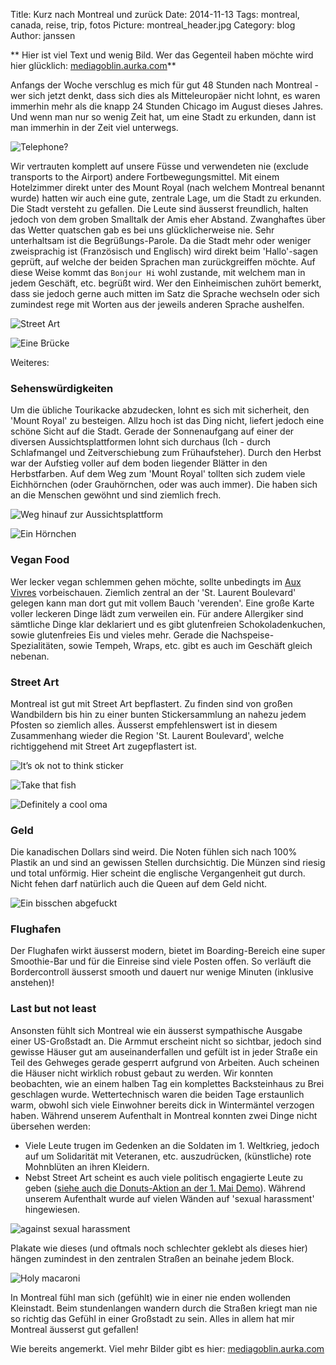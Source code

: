 Title: Kurz nach Montreal und zurück 
Date: 2014-11-13
Tags: montreal, canada, reise, trip, fotos 
Picture: montreal_header.jpg
Category: blog
Author: janssen

** Hier ist viel Text und wenig Bild. Wer das Gegenteil haben möchte wird hier glücklich: [mediagoblin.aurka.com](https://mediagoblin.aurka.com/u/janssen/collection/09-12-november-2014-in-montreal/ "mediagoblin.aurka.com")**

Anfangs der Woche verschlug es mich für gut 48 Stunden nach Montreal - wer sich jetzt denkt, dass sich dies als Mitteleuropäer nicht lohnt, es waren immerhin mehr als die knapp 24 Stunden Chicago im August dieses Jahres. Und wenn man nur so wenig Zeit hat, um eine Stadt zu erkunden, dann ist man immerhin in der Zeit viel unterwegs.

![Telephone?](https://mediagoblin.aurka.com/mgoblin_media/media_entries/609/ABC9531.medium.jpg)

Wir vertrauten komplett auf unsere Füsse und verwendeten nie (exclude transports to the Airport) andere Fortbewegungsmittel. Mit einem Hotelzimmer direkt unter des Mount Royal (nach welchem Montreal benannt wurde) hatten wir auch eine gute, zentrale Lage, um die Stadt zu erkunden. Die Stadt versteht zu gefallen. Die Leute sind äusserst freundlich, halten jedoch von dem groben Smalltalk der Amis eher Abstand. Zwanghaftes über das Wetter quatschen gab es bei uns glücklicherweise nie. Sehr unterhaltsam ist die Begrüßungs-Parole. Da die Stadt mehr oder weniger zweisprachig ist (Französisch und Englisch) wird direkt beim 'Hallo'-sagen geprüft, auf welche der beiden Sprachen man zurückgreiffen möchte. Auf diese Weise kommt das `Bonjour Hi` wohl zustande, mit welchem man in jedem Geschäft, etc. begrüßt wird. Wer den Einheimischen zuhört bemerkt, dass sie jedoch gerne auch mitten im Satz die Sprache wechseln oder sich zumindest rege mit Worten aus der jeweils anderen Sprache aushelfen.

![Street Art](https://mediagoblin.aurka.com/mgoblin_media/media_entries/589/ABC9385.medium.jpg)

![Eine Brücke](https://mediagoblin.aurka.com/mgoblin_media/media_entries/591/ABC9393.medium.jpg)


Weiteres:


### Sehenswürdigkeiten

Um die übliche Tourikacke abzudecken, lohnt es sich mit sicherheit, den 'Mount Royal' zu besteigen. Allzu hoch ist das Ding nicht, liefert jedoch eine schöne Sicht auf die Stadt. Gerade der Sonnenaufgang auf einer der diversen Aussichtsplattformen lohnt sich durchaus (Ich - durch Schlafmangel und Zeitverschiebung zum Frühaufsteher). Durch den Herbst war der Aufstieg voller auf dem boden liegender Blätter in den Herbstfarben. Auf dem Weg zum 'Mount Royal' tollten sich zudem viele Eichhörnchen (oder Grauhörnchen, oder was auch immer). Die haben sich an die Menschen gewöhnt und sind ziemlich frech.

![Weg hinauf zur Aussichtsplattform](https://mediagoblin.aurka.com/mgoblin_media/media_entries/579/ABC9327.medium.jpg)

![Ein Hörnchen](https://mediagoblin.aurka.com/mgoblin_media/media_entries/578/ABC9316.medium.jpg)

### Vegan Food

Wer lecker vegan schlemmen gehen möchte, sollte unbedingts im [Aux Vivres](https://auxvivres.com/en/) vorbeischauen. Ziemlich zentral an der 'St. Laurent Boulevard' gelegen kann man dort gut mit vollem Bauch 'verenden'. Eine große Karte voller leckeren Dinge lädt zum verweilen ein. Für andere Allergiker sind sämtliche Dinge klar deklariert und es gibt glutenfreien Schokoladenkuchen, sowie glutenfreies Eis und vieles mehr. Gerade die Nachspeise-Spezialitäten, sowie Tempeh, Wraps, etc. gibt es auch im Geschäft gleich nebenan.

### Street Art

Montreal ist gut mit Street Art bepflastert. Zu finden sind von großen Wandbildern bis hin zu einer bunten Stickersammlung an nahezu jedem Pfosten so ziemlich alles. Äusserst empfehlenswert ist in diesem Zusammenhang wieder die Region 'St. Laurent Boulevard', welche richtiggehend mit Street Art zugepflastert ist. 

![It’s ok not to think sticker](https://mediagoblin.aurka.com/mgoblin_media/media_entries/597/ABC9465.medium.jpg)

![Take that fish](https://mediagoblin.aurka.com/mgoblin_media/media_entries/603/ABC9488.medium.jpg)

![Definitely a cool oma](https://mediagoblin.aurka.com/mgoblin_media/media_entries/606/ABC9504.medium.jpg)

### Geld

Die kanadischen Dollars sind weird. Die Noten fühlen sich nach 100% Plastik an und sind an gewissen Stellen durchsichtig. Die Münzen sind riesig und total unförmig. Hier scheint die englische Vergangenheit gut durch. Nicht fehen darf natürlich auch die Queen auf dem Geld nicht. 

![Ein bisschen abgefuckt](https://mediagoblin.aurka.com/mgoblin_media/media_entries/605/ABC9498.medium.jpg)

### Flughafen

Der Flughafen wirkt äusserst modern, bietet im Boarding-Bereich eine super Smoothie-Bar und für die Einreise sind viele Posten offen. So verläuft die Bordercontroll äusserst smooth und dauert nur wenige Minuten (inklusive anstehen)!

### Last but not least

Ansonsten fühlt sich Montreal wie ein äusserst sympathische Ausgabe einer US-Großstadt an. Die Armmut erscheint nicht so sichtbar, jedoch sind gewisse Häuser gut am auseinanderfallen und gefült ist in jeder Straße ein Teil des Gehweges gerade gesperrt aufgrund von Arbeiten. Auch scheinen die Häuser nicht wirklich robust gebaut zu werden. Wir konnten beobachten, wie an einem halben Tag ein komplettes Backsteinhaus zu Brei geschlagen wurde. Wettertechnisch waren die beiden Tage erstaunlich warm, obwohl sich viele Einwohner bereits dick in Wintermäntel verzogen haben. Während unserem Aufenthalt in Montreal konnten zwei Dinge nicht übersehen werden:

- Viele Leute trugen im Gedenken an die Soldaten im 1. Weltkrieg, jedoch auf um Solidarität mit Veteranen, etc. auszudrücken, (künstliche) rote Mohnblüten an ihren Kleidern.
- Nebst Street Art scheint es auch viele politisch engagierte Leute zu geben ([siehe auch die Donuts-Aktion an der 1. Mai Demo](http://news.nationalpost.com/2012/05/02/montreal-may-day-anti-capitalism-march-sees-protesters-use-black-bloc-anarchist-tactics/)). Während unserem Aufenthalt wurde auf vielen Wänden auf 'sexual harassment' hingewiesen.

![against sexual harassment](https://mediagoblin.aurka.com/mgoblin_media/media_entries/598/ABC9469.medium.jpg)

Plakate wie dieses (und oftmals noch schlechter geklebt als dieses hier) hängen zumindest in den zentralen Straßen an beinahe jedem Block. 


![Holy macaroni](https://mediagoblin.aurka.com/mgoblin_media/media_entries/629/ABC9667.medium.jpg)

In Montreal fühl man sich (gefühlt) wie in einer nie enden wollenden Kleinstadt. Beim stundenlangen wandern durch die Straßen kriegt man nie so richtig das Gefühl in einer Großstadt zu sein. Alles in allem hat mir Montreal äusserst gut gefallen!

Wie bereits angemerkt. Viel mehr Bilder gibt es hier: [mediagoblin.aurka.com](https://mediagoblin.aurka.com/u/janssen/collection/09-12-november-2014-in-montreal/ "mediagoblin.aurka.com")


